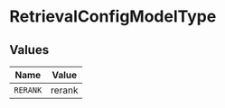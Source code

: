 # RetrievalConfigModelType


## Values

| Name     | Value    |
| -------- | -------- |
| `RERANK` | rerank   |